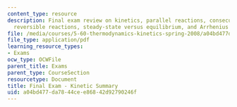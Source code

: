 ```yaml
---
content_type: resource
description: Final exam review on kinetics, parallel reactions, consecutive reactions,
  reversible reactions, steady-state versus equilibrium, and Arrhenius theory.
file: /media/courses/5-60-thermodynamics-kinetics-spring-2008/a04bd477da7844cee86842d92790246f_finalexam_Kinet.pdf
file_type: application/pdf
learning_resource_types:
- Exams
ocw_type: OCWFile
parent_title: Exams
parent_type: CourseSection
resourcetype: Document
title: Final Exam - Kinetic Summary
uid: a04bd477-da78-44ce-e868-42d92790246f
---
```

